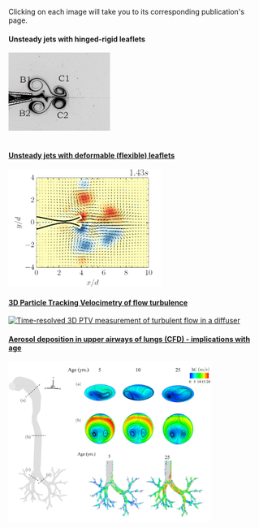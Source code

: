 Clicking on each image will take you to its corresponding publication's page.

#### Unsteady jets with hinged-rigid leaflets 
<a href="https://doi.org/10.1017/jfm.2013.356"><img src="images/vortex-flap4.png?raw=true" width="200" title = "Dye visualization of vortex formation with hinged-rigid flaps" >
<br><br>
  
#### Unsteady jets with deformable (flexible) leaflets  
<a href="https://doi.org/10.1017/jfm.2018.230"><img src="images/vortex-flap4-flexible-vort.png?raw=true" width="300" title = "PIV measurements of vortex pair generation with flexible flaps">

#### 3D Particle Tracking Velocimetry of flow turbulence
<a href="https://doi.org/10.1103/PhysRevFluids.5.114605"><img src="images/Diffuser-PTV.png?raw=true" width="600" title = "Time-resolved 3D PTV measurement of turbulent flow in a diffuser"> 

#### Aerosol deposition in upper airways of lungs (CFD) - implications with age
<p><a href="https://doi.org/10.1371/journal.pone.0207711" ><img src="images/CFD.png?raw=true" width="400" title = "CFD simulation of airflow and aerosol deposition in the upper airways"></a></p>
